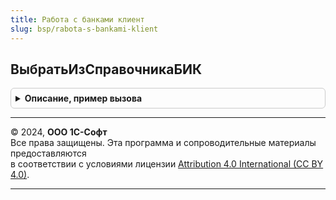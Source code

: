 ```yaml
---
title: Работа с банками клиент
slug: bsp/rabota-s-bankami-klient
---
```



## ВыбратьИзСправочникаБИК
<details style="margin: 1em 0; padding: 0.5em; border: 1px solid #ccc; border-radius: 6px;">

<summary style="font-weight: bold; cursor: pointer;">Описание, пример вызова</summary>

```bsl

// Открывает форму выбора Справочника БИК с отбором по переданному БИК.
// Если в списке выбора единственная запись, то выбор в форме осуществляется автоматически.
//
// Параметры:
//  БИК - Строка - банковский идентификационный код.
//  Форма - ФормаКлиентскогоПриложения - форма, из которой открывается форма выбора.
//  ОбработчикОповещения - ОписаниеОповещения - процедура, в которую передается управление после осуществления выбора.
//                                              Если параметр не указан, то будет вызван стандартный обработчик выбора.
//    Параметры процедуры:
//     * БИК - СправочникСсылка.КлассификаторБанков - выбранный элемент.
//     * ДополнительныеПараметры - Произвольный - параметр, переданный в конструкторе описания оповещения.
//
Процедура ВыбратьИзСправочникаБИК(БИК, Форма, ОбработчикОповещения = Неопределено) Экспорт
```

Пример вызова
```bsl
РаботаСБанкамиКлиент.ВыбратьИзСправочникаБИК(БИК, Форма, ОбработчикОповещения);
```
</details>

---

© 2024, **ООО 1С-Софт**  
Все права защищены. Эта программа и сопроводительные материалы предоставляются  
в соответствии с условиями лицензии [Attribution 4.0 International (CC BY 4.0)](https://creativecommons.org/licenses/by/4.0/legalcode).

---
